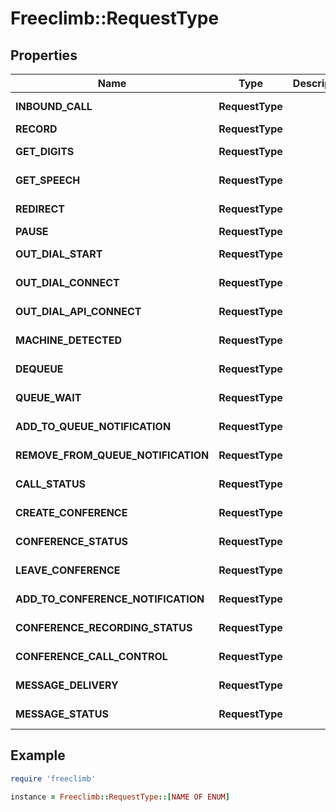 # Freeclimb::RequestType

## Properties

| Name | Type | Description | Notes |
| ---- | ---- | ----------- | ----- |
| **INBOUND_CALL** | **RequestType** |  | Represented in Ruby as "inboundCall" |
| **RECORD** | **RequestType** |  | Represented in Ruby as "record" |
| **GET_DIGITS** | **RequestType** |  | Represented in Ruby as "getDigits" |
| **GET_SPEECH** | **RequestType** |  | Represented in Ruby as "getSpeech" |
| **REDIRECT** | **RequestType** |  | Represented in Ruby as "redirect" |
| **PAUSE** | **RequestType** |  | Represented in Ruby as "pause" |
| **OUT_DIAL_START** | **RequestType** |  | Represented in Ruby as "outDialStart" |
| **OUT_DIAL_CONNECT** | **RequestType** |  | Represented in Ruby as "outDialConnect" |
| **OUT_DIAL_API_CONNECT** | **RequestType** |  | Represented in Ruby as "outDialApiConnect" |
| **MACHINE_DETECTED** | **RequestType** |  | Represented in Ruby as "machineDetected" |
| **DEQUEUE** | **RequestType** |  | Represented in Ruby as "dequeue" |
| **QUEUE_WAIT** | **RequestType** |  | Represented in Ruby as "queueWait" |
| **ADD_TO_QUEUE_NOTIFICATION** | **RequestType** |  | Represented in Ruby as "addToQueueNotification" |
| **REMOVE_FROM_QUEUE_NOTIFICATION** | **RequestType** |  | Represented in Ruby as "removeFromQueueNotification" |
| **CALL_STATUS** | **RequestType** |  | Represented in Ruby as "callStatus" |
| **CREATE_CONFERENCE** | **RequestType** |  | Represented in Ruby as "createConference" |
| **CONFERENCE_STATUS** | **RequestType** |  | Represented in Ruby as "conferenceStatus" |
| **LEAVE_CONFERENCE** | **RequestType** |  | Represented in Ruby as "leaveConference" |
| **ADD_TO_CONFERENCE_NOTIFICATION** | **RequestType** |  | Represented in Ruby as "addToConferenceNotification" |
| **CONFERENCE_RECORDING_STATUS** | **RequestType** |  | Represented in Ruby as "conferenceRecordingStatus" |
| **CONFERENCE_CALL_CONTROL** | **RequestType** |  | Represented in Ruby as "conferenceCallControl" |
| **MESSAGE_DELIVERY** | **RequestType** |  | Represented in Ruby as "messageDelivery" |
| **MESSAGE_STATUS** | **RequestType** |  | Represented in Ruby as "messageStatus" |

## Example

```ruby
require 'freeclimb'

instance = Freeclimb::RequestType::[NAME OF ENUM]
```

